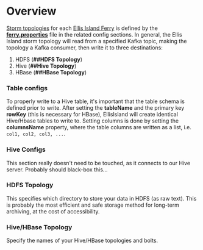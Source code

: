 # Overview
[Storm topologies](https://storm.apache.org/) for each [Ellis Island Ferry](https://github.com/maximusjesse/EllisIsland/tree/master/EllisIsland_Java/src/main/resources) is defined by the [**ferry.properties**](https://github.com/maximusjesse/EllisIslandPublic/ferry.properties) file in the related config sections.  In general, the Ellis Island storm topology will read from a specified Kafka topic, making the topology a Kafka consumer, then write it to three destinations:

1.  HDFS (**##HDFS Topology**)
2.  Hive (**##Hive Topology**)
3.  HBase (**##HBase Topology**)

### Table configs
To properly write to a Hive table, it's important that the table schema is defined prior to write.  After setting the **tableName** and the primary key **rowKey** (this is necessary for HBase), EllisIsland will create identical Hive/Hbase tables to write to.  Setting columns is done by setting the **columnsName** property, where the table columns are written as a list, i.e. `col1, col2, col3, ...`.  

### Hive Configs
This section really doesn't need to be touched, as it connects to our Hive server.  Probably should black-box this...

### HDFS Topology
This specifies which directory to store your data in HDFS (as raw text).  This is probably the most efficient and safe storage method for long-term archiving, at the cost of accessibility.

### Hive/HBase Topology
Specify the names of your Hive/HBase topologies and bolts.